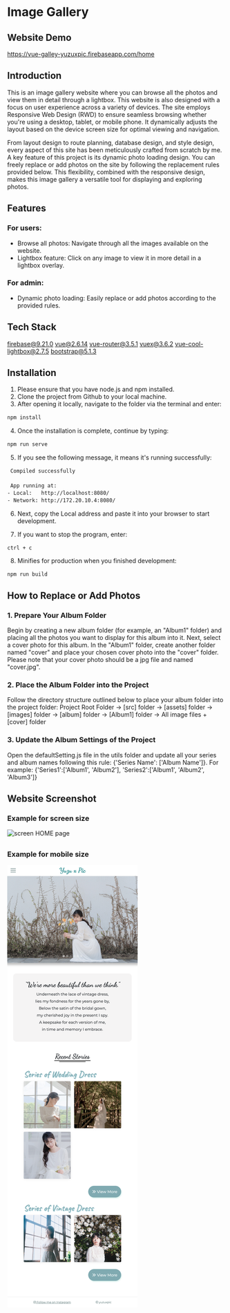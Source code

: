 # Image Gallery

## Website Demo

https://vue-galley-yuzuxpic.firebaseapp.com/home

## Introduction

This is an image gallery website where you can browse all the photos and view them in detail through a lightbox. This website is also designed with a focus on user experience across a variety of devices. The site employs Responsive Web Design (RWD) to ensure seamless browsing whether you're using a desktop, tablet, or mobile phone. It dynamically adjusts the layout based on the device screen size for optimal viewing and navigation.

From layout design to route planning, database design, and style design, every aspect of this site has been meticulously crafted from scratch by me. A key feature of this project is its dynamic photo loading design. You can freely replace or add photos on the site by following the replacement rules provided below. This flexibility, combined with the responsive design, makes this image gallery a versatile tool for displaying and exploring photos.

## Features

### For users:

- Browse all photos: Navigate through all the images available on the website.
- Lightbox feature: Click on any image to view it in more detail in a lightbox overlay.

### For admin:

- Dynamic photo loading: Easily replace or add photos according to the provided rules.

## Tech Stack

firebase@9.21.0
vue@2.6.14
vue-router@3.5.1
vuex@3.6.2
vue-cool-lightbox@2.7.5
bootstrap@5.1.3

## Installation

1. Please ensure that you have node.js and npm installed.
2. Clone the project from Github to your local machine.
3. After opening it locally, navigate to the folder via the terminal and enter:

```bash
npm install
```

4. Once the installation is complete, continue by typing:

```bash
npm run serve
```

5. If you see the following message, it means it's running successfully:

```bash
 Compiled successfully

 App running at:
- Local:   http://localhost:8080/
- Network: http://172.20.10.4:8080/
```

6. Next, copy the Local address and paste it into your browser to start development.

7. If you want to stop the program, enter:

```bash
ctrl + c
```

8. Minifies for production when you finished development:

```
npm run build
```

## How to Replace or Add Photos

### 1. Prepare Your Album Folder

Begin by creating a new album folder (for example, an "Album1" folder) and placing all the photos you want to display for this album into it. Next, select a cover photo for this album. In the "Album1" folder, create another folder named "cover" and place your chosen cover photo into the "cover" folder. Please note that your cover photo should be a jpg file and named "cover.jpg".

### 2. Place the Album Folder into the Project

Follow the directory structure outlined below to place your album folder into the project folder:
Project Root Folder -> [src] folder -> [assets] folder -> [images] folder -> [album] folder -> [Album1] folder -> All image files + [cover] folder

### 3. Update the Album Settings of the Project

Open the defaultSetting.js file in the utils folder and update all your series and album names following this rule: {'Series Name': ['Album Name']}.
For example: {'Series1':['Album1', 'Album2'], 'Series2':['Album1', 'Album2', 'Album3']}

## Website Screenshot

### Example for screen size

![screen HOME page](https://github.com/YuZih/Image-Gallery/blob/main/src/assets/images/others/screenshot/forScreen/1_Home.png)

##

##

### Example for mobile size

![mobile HOME page](https://github.com/YuZih/Image-Gallery/blob/main/src/assets/images/others/screenshot/forMobile/1_home.png)
